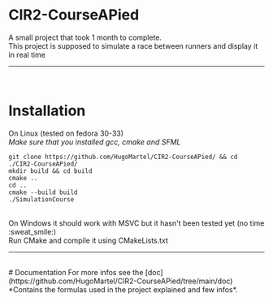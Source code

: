 # CIR2-CourseAPied
A small project that took 1 month to complete.<br/>
This project is supposed to simulate a race between runners and display it in real time
<br/><hr/><br/>
# Installation
On Linux (tested on fedora 30-33)<br/>
*Make sure that you installed gcc, cmake and SFML*<br/>
```
git clone https://github.com/HugoMartel/CIR2-CourseAPied/ && cd ./CIR2-CourseAPied/
mkdir build && cd build
cmake ..
cd ..
cmake --build build
./SimulationCourse
```
<br/>
On Windows it should work with MSVC but it hasn't been tested yet (no time :sweat_smile:)<br/>
Run CMake and compile it using CMakeLists.txt
<br/><hr/><br/>
# Documentation
For more infos see the [doc](https://github.com/HugoMartel/CIR2-CourseAPied/tree/main/doc)
*Contains the formulas used in the project explained and few infos*.
